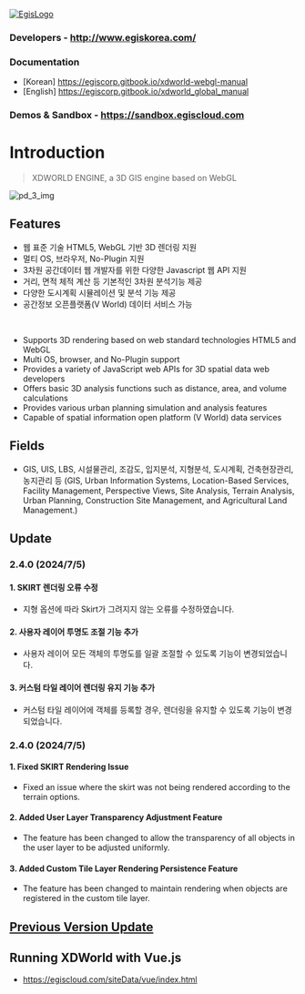 [![EgisLogo](https://user-images.githubusercontent.com/82925313/160987075-ce7eada9-91ca-4b72-beb6-396e142f90a2.png)](http://www.egiskorea.com/)

### Developers - http://www.egiskorea.com/
### Documentation
  * [Korean] https://egiscorp.gitbook.io/xdworld-webgl-manual
  * [English] https://egiscorp.gitbook.io/xdworld_global_manual
### Demos & Sandbox - https://sandbox.egiscloud.com

# Introduction

> XDWORLD ENGINE, a 3D GIS engine based on WebGL

![pd_3_img](https://user-images.githubusercontent.com/82925313/160986727-f473c308-7881-4342-8c08-e31566d93a3b.png)

## Features
-   웹 표준 기술 HTML5, WebGL 기반 3D 렌더링 지원
-   멀티 OS, 브라우저, No-Plugin 지원
-   3차원 공간데이터 웹 개발자를 위한 다양한 Javascript 웹 API 지원
-   거리, 면적 체적 계산 등 기본적인 3차원 분석기능 제공
-   다양한 도시계획 시뮬레이션 및 분석 기능 제공
-   공간정보 오픈플랫폼(V World) 데이터 서비스 가능
<br>

-   Supports 3D rendering based on web standard technologies HTML5 and WebGL
-   Multi OS, browser, and No-Plugin support
-   Provides a variety of JavaScript web APIs for 3D spatial data web developers
-   Offers basic 3D analysis functions such as distance, area, and volume calculations
-   Provides various urban planning simulation and analysis features
-   Capable of spatial information open platform (V World) data services

## Fields

-   GIS, UIS, LBS, 시설물관리, 조감도, 입지분석, 지형분석, 도시계획, 건축현장관리, 농지관리 등
(GIS, Urban Information Systems, Location-Based Services, Facility Management, Perspective Views, Site Analysis, Terrain Analysis, Urban Planning, Construction Site Management, and Agricultural Land Management.)

## Update

### 2.4.0 (2024/7/5)

#### 1. SKIRT 렌더링 오류 수정
  * 지형 옵션에 따라 Skirt가 그려지지 않는 오류를 수정하였습니다.

#### 2. 사용자 레이어 투명도 조절 기능 추가
  * 사용자 레이어 모든 객체의 투명도를 일괄 조절할 수 있도록 기능이 변경되었습니다.

#### 3. 커스텀 타일 레이어 렌더링 유지 기능 추가
  * 커스텀 타일 레이어에 객체를 등록할 경우, 렌더링을 유지할 수 있도록 기능이 변경되었습니다.

### 2.4.0 (2024/7/5)

#### 1. Fixed SKIRT Rendering Issue
  * Fixed an issue where the skirt was not being rendered according to the terrain options.

#### 2. Added User Layer Transparency Adjustment Feature
  * The feature has been changed to allow the transparency of all objects in the user layer to be adjusted uniformly.

#### 3. Added Custom Tile Layer Rendering Persistence Feature
  * The feature has been changed to maintain rendering when objects are registered in the custom tile layer.

## [Previous Version Update](https://egiscorp.gitbook.io/xdworld-webgl-manual/release)

## Running XDWorld with Vue.js
  * https://egiscloud.com/siteData/vue/index.html
